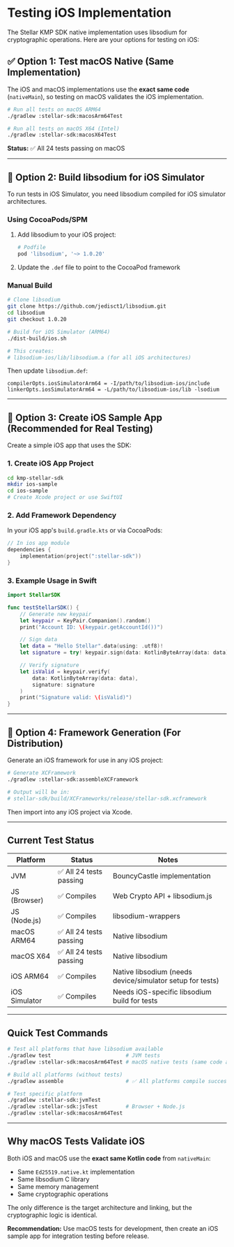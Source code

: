 # Testing iOS Implementation

The Stellar KMP SDK native implementation uses libsodium for cryptographic operations. Here are your options for testing on iOS:

## ✅ Option 1: Test macOS Native (Same Implementation)

The iOS and macOS implementations use the **exact same code** (`nativeMain`), so testing on macOS validates the iOS implementation.

```bash
# Run all tests on macOS ARM64
./gradlew :stellar-sdk:macosArm64Test

# Run all tests on macOS X64 (Intel)
./gradlew :stellar-sdk:macosX64Test
```

**Status:** ✅ All 24 tests passing on macOS

---

## 🔧 Option 2: Build libsodium for iOS Simulator

To run tests in iOS Simulator, you need libsodium compiled for iOS simulator architectures.

### Using CocoaPods/SPM

1. Add libsodium to your iOS project:
   ```ruby
   # Podfile
   pod 'libsodium', '~> 1.0.20'
   ```

2. Update the `.def` file to point to the CocoaPod framework

### Manual Build

```bash
# Clone libsodium
git clone https://github.com/jedisct1/libsodium.git
cd libsodium
git checkout 1.0.20

# Build for iOS Simulator (ARM64)
./dist-build/ios.sh

# This creates:
# libsodium-ios/lib/libsodium.a (for all iOS architectures)
```

Then update `libsodium.def`:
```
compilerOpts.iosSimulatorArm64 = -I/path/to/libsodium-ios/include
linkerOpts.iosSimulatorArm64 = -L/path/to/libsodium-ios/lib -lsodium
```

---

## 📱 Option 3: Create iOS Sample App (Recommended for Real Testing)

Create a simple iOS app that uses the SDK:

### 1. Create iOS App Project

```bash
cd kmp-stellar-sdk
mkdir ios-sample
cd ios-sample
# Create Xcode project or use SwiftUI
```

### 2. Add Framework Dependency

In your iOS app's `build.gradle.kts` or via CocoaPods:

```kotlin
// In ios app module
dependencies {
    implementation(project(":stellar-sdk"))
}
```

### 3. Example Usage in Swift

```swift
import StellarSDK

func testStellarSDK() {
    // Generate new keypair
    let keypair = KeyPair.Companion().random()
    print("Account ID: \(keypair.getAccountId())")

    // Sign data
    let data = "Hello Stellar".data(using: .utf8)!
    let signature = try! keypair.sign(data: KotlinByteArray(data: data))

    // Verify signature
    let isValid = keypair.verify(
        data: KotlinByteArray(data: data),
        signature: signature
    )
    print("Signature valid: \(isValid)")
}
```

---

## 🚀 Option 4: Framework Generation (For Distribution)

Generate an iOS framework for use in any iOS project:

```bash
# Generate XCFramework
./gradlew :stellar-sdk:assembleXCFramework

# Output will be in:
# stellar-sdk/build/XCFrameworks/release/stellar-sdk.xcframework
```

Then import into any iOS project via Xcode.

---

## Current Test Status

| Platform | Status | Notes |
|----------|--------|-------|
| JVM | ✅ All 24 tests passing | BouncyCastle implementation |
| JS (Browser) | ✅ Compiles | Web Crypto API + libsodium.js |
| JS (Node.js) | ✅ Compiles | libsodium-wrappers |
| macOS ARM64 | ✅ All 24 tests passing | Native libsodium |
| macOS X64 | ✅ All 24 tests passing | Native libsodium |
| iOS ARM64 | ✅ Compiles | Native libsodium (needs device/simulator setup for tests) |
| iOS Simulator | ✅ Compiles | Needs iOS-specific libsodium build for tests |

---

## Quick Test Commands

```bash
# Test all platforms that have libsodium available
./gradlew test                        # JVM tests
./gradlew :stellar-sdk:macosArm64Test # macOS native tests (same code as iOS)

# Build all platforms (without tests)
./gradlew assemble                    # ✅ All platforms compile successfully

# Test specific platform
./gradlew :stellar-sdk:jvmTest
./gradlew :stellar-sdk:jsTest         # Browser + Node.js
./gradlew :stellar-sdk:macosArm64Test
```

---

## Why macOS Tests Validate iOS

Both iOS and macOS use the **exact same Kotlin code** from `nativeMain`:
- Same `Ed25519.native.kt` implementation
- Same libsodium C library
- Same memory management
- Same cryptographic operations

The only difference is the target architecture and linking, but the cryptographic logic is identical.

**Recommendation:** Use macOS tests for development, then create an iOS sample app for integration testing before release.
